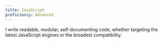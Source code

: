 ```yaml
---
title: JavaScript
proficiency: Advanced
---
```


I write readable, modular, self-documenting code, whether targeting the
latest JavaScript engines or the broadest compatibility.
